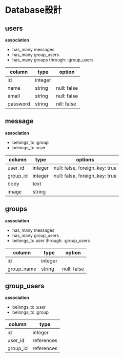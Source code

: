 # Database設計

## users
**association**
- has_many messages
- has_many group_users
- has_many groups through: :group_users

|column               |type   |option  |
|---------------------|-------|------------|
|id                   |integer|
|name                 |string |null: false |
|email                |string |null: false|
|password             |string |nill: false|

## message
**association**
- belongs_to :group
- belongs_to :user

|column|type|options|
|------|----|-------|
|user_id|integer|null: false, foreign_key: true|
|group_id|integer|null: false, foreign_key: true|
|body|text|
|image|string|


## groups
**association**
- has_many messages
- has_many group_users
- belongs_to user through: :group_users

|column    |type      |option |
|----------|----------|-----------|
|id        |integer   |           |
|group_name|string    |null: false|

## group_users
**association**
- belongs_to :user
- belongs_to :group

|column  |type      |
|--------|----------|
|id      |integer   |
|user_id |references|
|group_id|references|


